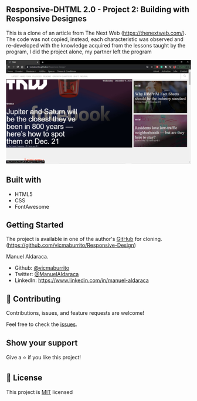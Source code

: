 ## Responsive-DHTML 2.0 - Project 2: Building with Responsive Designes

This is a clone of an article from The Next Web (https://thenextweb.com/). The code was not copied, instead, each characteristic was observed and re-developed with the knowledge acquired from the lessons taught by the program, I did the project alone, my partner left the program

![screenshot](./TNWscreen.jpeg)

## Built with

- HTML5
- CSS
- FontAwesome

## Getting Started

The project is available in one of the author's [GitHub](https://github.com/vicmaburrito/Responsive-Design) for cloning.
(https://github.com/vicmaburrito/Responsive-Design)

Manuel Aldaraca.

- Github: [@vicmaburrito](https://github.com/vicmaburrito)
- Twitter: [@ManuelAldaraca](https://twitter.com/ManuelAldaraca) 
- LinkedIn: https://www.linkedin.com/in/manuel-aldaraca 

## 🤝 Contributing

Contributions, issues, and feature requests are welcome!

Feel free to check the [issues](/).

## Show your support

Give a ⭐️ if you like this project!


## 📝 License

This project is [MIT](lic.url) licensed

